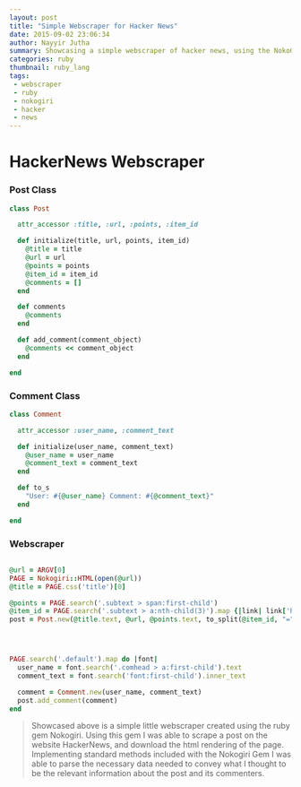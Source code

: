 ```yaml
---
layout: post
title: "Simple Webscraper for Hacker News"
date: 2015-09-02 23:06:34
author: Nayyir Jutha
summary: Showcasing a simple webscraper of hacker news, using the NokoGiri RubyGem
categories: ruby
thumbnail: ruby_lang
tags:
 - webscraper
 - ruby
 - nokogiri
 - hacker
 - news
---
```


# HackerNews Webscraper

### Post Class

```ruby
class Post

  attr_accessor :title, :url, :points, :item_id

  def initialize(title, url, points, item_id)
    @title = title
    @url = url
    @points = points
    @item_id = item_id
    @comments = []
  end

  def comments
    @comments
  end

  def add_comment(comment_object)
    @comments << comment_object
  end

end
```
### Comment Class

```ruby
class Comment 

  attr_accessor :user_name, :comment_text 

  def initialize(user_name, comment_text)
    @user_name = user_name
    @comment_text = comment_text
  end

  def to_s
    "User: #{@user_name} Comment: #{@comment_text}"
  end

end
```
### Webscraper

```ruby

@url = ARGV[0]
PAGE = Nokogiri::HTML(open(@url))
@title = PAGE.css('title')[0]

@points = PAGE.search('.subtext > span:first-child')
@item_id = PAGE.search('.subtext > a:nth-child(3)').map {|link| link['href'] }
post = Post.new(@title.text, @url, @points.text, to_split(@item_id, "=")[1])




PAGE.search('.default').map do |font|
  user_name = font.search('.comhead > a:first-child').text
  comment_text = font.search('font:first-child').inner_text

  comment = Comment.new(user_name, comment_text)
  post.add_comment(comment)
end

```

> Showcased above is a simple little webscraper created using the ruby gem Nokogiri. Using this gem I was able to scrape a post on the website HackerNews, and download the html rendering of the page. Implementing standard methods included with the Nokogiri Gem I was able to parse the necessary data needed to convey what I thought to be the relevant information about the post and its commenters.